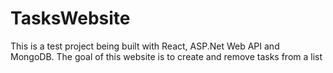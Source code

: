 # TasksWebsite 
This is a test project being built with React, ASP.Net Web API and MongoDB. The goal of this website is to create and remove tasks from a list
